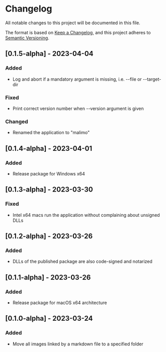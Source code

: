 # Changelog

All notable changes to this project will be documented in this file.

The format is based on [Keep a Changelog](https://keepachangelog.com/en/1.0.0/),
and this project adheres to [Semantic Versioning](https://semver.org/spec/v2.0.0.html).

## [0.1.5-alpha] - 2023-04-04

### Added

- Log and abort if a mandatory argument is missing, i.e. --file or --target-dir

### Fixed

- Print correct version number when --version argument is given 

### Changed

- Renamed the application to "malimo"

## [0.1.4-alpha] - 2023-04-01

### Added

- Release package for Windows x64

## [0.1.3-alpha] - 2023-03-30

### Fixed

- Intel x64 macs run the application without complaining about unsigned DLLs 

## [0.1.2-alpha] - 2023-03-26

### Added

- DLLs of the published package are also code-signed and notarized

## [0.1.1-alpha] - 2023-03-26

### Added

- Release package for macOS x64 architecture

## [0.1.0-alpha] - 2023-03-24

### Added

- Move all images linked by a markdown file to a specified folder
